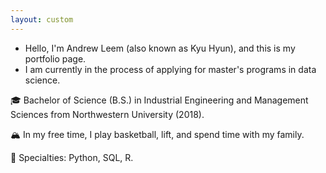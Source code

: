 ```yaml
---
layout: custom
---
```


- Hello, I'm Andrew Leem (also known as Kyu Hyun), and this is my portfolio page.
- I am currently in the process of applying for master's programs in data science.


🎓 Bachelor of Science (B.S.) in Industrial Engineering and Management Sciences from Northwestern University (2018).

🏔 In my free time, I play basketball, lift, and spend time with my family.

💪 Specialties: Python, SQL, R.

